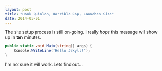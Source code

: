 ```yaml
---
layout: post
title: "Hank Quinlan, Horrible Cop, Launches Site"
date: 2014-05-01
---
```


The site setup process is still on-going. I really *hope* this message will show up in **ten** minutes.  
```csharp
public static void Main(string[] args) {
    Console.WriteLine("Hello Jekyll!");
}
```

I'm not sure it will work. Lets find out...
